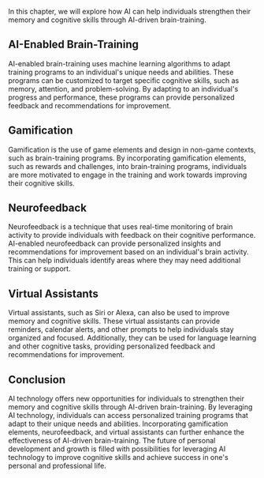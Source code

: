 

In this chapter, we will explore how AI can help individuals strengthen their memory and cognitive skills through AI-driven brain-training.

AI-Enabled Brain-Training
-------------------------

AI-enabled brain-training uses machine learning algorithms to adapt training programs to an individual's unique needs and abilities. These programs can be customized to target specific cognitive skills, such as memory, attention, and problem-solving. By adapting to an individual's progress and performance, these programs can provide personalized feedback and recommendations for improvement.

Gamification
------------

Gamification is the use of game elements and design in non-game contexts, such as brain-training programs. By incorporating gamification elements, such as rewards and challenges, into brain-training programs, individuals are more motivated to engage in the training and work towards improving their cognitive skills.

Neurofeedback
-------------

Neurofeedback is a technique that uses real-time monitoring of brain activity to provide individuals with feedback on their cognitive performance. AI-enabled neurofeedback can provide personalized insights and recommendations for improvement based on an individual's brain activity. This can help individuals identify areas where they may need additional training or support.

Virtual Assistants
------------------

Virtual assistants, such as Siri or Alexa, can also be used to improve memory and cognitive skills. These virtual assistants can provide reminders, calendar alerts, and other prompts to help individuals stay organized and focused. Additionally, they can be used for language learning and other cognitive tasks, providing personalized feedback and recommendations for improvement.

Conclusion
----------

AI technology offers new opportunities for individuals to strengthen their memory and cognitive skills through AI-driven brain-training. By leveraging AI technology, individuals can access personalized training programs that adapt to their unique needs and abilities. Incorporating gamification elements, neurofeedback, and virtual assistants can further enhance the effectiveness of AI-driven brain-training. The future of personal development and growth is filled with possibilities for leveraging AI technology to improve cognitive skills and achieve success in one's personal and professional life.
